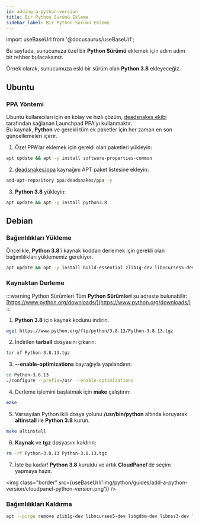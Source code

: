 ```yaml
---
id: adding-a-python-version
title: Bir Python Sürümü Ekleme
sidebar_label: Bir Python Sürümü Ekleme
---
```


import useBaseUrl from '@docusaurus/useBaseUrl';

Bu sayfada, sunucunuza özel bir **Python Sürümü** eklemek için adım adım bir rehber bulacaksınız.

Örnek olarak, sunucumuza eski bir sürüm olan **Python 3.8** ekleyeceğiz.

## Ubuntu

### PPA Yöntemi

Ubuntu kullanıcıları için en kolay ve hızlı çözüm, [deadsnakes ekibi](https://launchpad.net/~deadsnakes) tarafından sağlanan Launchpad PPA'yı kullanmaktır. <br />
Bu kaynak, **Python** ve gerekli tüm ek paketler için her zaman en son güncellemeleri içerir.

1. Özel PPA'lar eklemek için gerekli olan paketleri yükleyin:

```bash
apt update && apt -y install software-properties-common
```

2. [deadsnakes/ppa](https://launchpad.net/~deadsnakes) kaynağını APT paket listesine ekleyin:

```bash
add-apt-repository ppa:deadsnakes/ppa -y
```

3. **Python 3.8** yükleyin:

```bash
apt update && apt -y install python3.8
```

## Debian

### Bağımlılıkları Yükleme

Öncelikle, **Python 3.8**'i kaynak koddan derlemek için gerekli olan bağımlılıkları yüklememiz gerekiyor.

```bash
apt update && apt -y install build-essential zlib1g-dev libncurses5-dev libgdbm-dev libnss3-dev libssl-dev libreadline-dev libffi-dev libsqlite3-dev libbz2-dev
```

### Kaynaktan Derleme

:::warning Python Sürümleri
Tüm **Python Sürümleri** şu adreste bulunabilir: [https://www.python.org/downloads/](https://www.python.org/downloads/)
:::

1. **Python 3.8** için kaynak kodunu indirin.

```bash
wget https://www.python.org/ftp/python/3.8.13/Python-3.8.13.tgz
```

2. İndirilen **tarball** dosyasını çıkarın:

```bash
tar xf Python-3.8.13.tgz
```

3. **--enable-optimizations** bayrağıyla yapılandırın:

```bash
cd Python-3.8.13
./configure --prefix=/usr --enable-optimizations
```

4. Derleme işlemini başlatmak için **make** çalıştırın:

```bash
make
```

5. Varsayılan Python ikili dosya yolunu **/usr/bin/python** altında koruyarak **altinstall** ile **Python 3.8** kurun.

```bash
make altinstall
```

6. **Kaynak** ve **tgz** dosyasını kaldırın:

```bash
rm -rf Python-3.8.13 Python-3.8.13.tgz
```

7. İşte bu kadar! **Python 3.8** kuruldu ve artık **CloudPanel**'de seçim yapmaya hazır.

<img class="border" src={useBaseUrl('img/python/guides/add-a-python-version/cloudpanel-python-version.png')} />

### Bağımlılıkları Kaldırma

```bash
apt --purge remove zlib1g-dev libncurses5-dev libgdbm-dev libnss3-dev libreadline-dev libffi-dev libsqlite3-dev libbz2-dev
```
